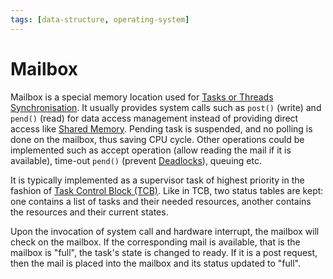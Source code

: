 ```yaml
---
tags: [data-structure, operating-system]
---
```


# Mailbox

Mailbox is a special memory location used for [Tasks or Threads Synchronisation](202404301021.md).
It usually provides system calls such as `post()` (write) and `pend()` (read)
for data access management instead of providing direct access like
[Shared Memory](202302251019.md). Pending task is suspended, and no polling is
done on the mailbox, thus saving CPU cycle. Other operations could be
implemented such as accept operation (allow reading the mail if it is
available), time-out `pend()` (prevent [Deadlocks](202202191853.md)), queuing
etc.

It is typically implemented as a supervisor task of highest priority in the
fashion of [Task Control Block (TCB)](202404150720.md). Like in TCB, two status
tables are kept: one contains a list of tasks and their needed resources,
another contains the resources and their current states.

Upon the invocation of system call and hardware interrupt, the mailbox will
check on the mailbox. If the corresponding mail is available, that is the
mailbox is "full", the task's state is changed to ready. If it is a post
request, then the mail is placed into the mailbox and its status updated to
"full".
